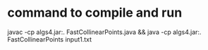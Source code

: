 # command to compile and run

javac -cp algs4.jar:. FastCollinearPoints.java && java -cp algs4.jar:. FastCollinearPoints input1.txt

